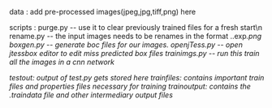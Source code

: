 
data : add pre-processed images(jpeg,jpg,tiff,png) here

scripts : 
        purge.py  -- use it to clear previously trained files for a fresh start\n
        rename.py -- the input images needs to be renames in the format <language>.<font>.exp<i>.png
        boxgen.py -- generate boc files for our images.
        openjTess.py -- open jtessbox editor to edit miss predicted box files
        trainimgs.py -- run this train all the images in a cnn network

testout:
        output of test.py gets stored here
trainfiles:
        contains important train files and properties files necessary for training
trainoutput:
        contains the .traindata file and other intermediary output files

